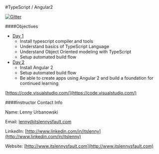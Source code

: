 #TypeScript / Angular2

[![Gitter](https://badges.gitter.im/itslenny/GA-TypeScript-Angular.svg)](https://gitter.im/itslenny/GA-TypeScript-Angular?utm_source=badge&utm_medium=badge&utm_campaign=pr-badge)

####Objectives

* [Day 1](day1_typescript)
    * Install typescript compiler and tools
    * Understand basics of TypeScript Language
    * Understand Object Oriented modeling with TypeScript
    * Setup automated build flow
* [Day 2](day2_angular2)
    * Install Angular 2
    * Setup automated build flow
    * Be able to create apps using Angular 2 and build a foundation for continued learning

[https://code.visualstudio.com/](https://code.visualstudio.com/)

####Instructor Contact Info

Name: Lenny Urbanowski

Email: [lenny@itslennysfault.com](mailto:lenny@itslennysfault.com)

LinkedIn: [http://www.linkedin.com/in/itslenny](http://www.linkedin.com/in/itslenny)

Website: [http://www.itslennysfault.com](http://www.itslennysfault.com)
